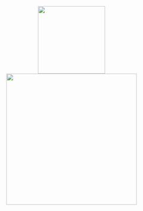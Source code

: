 <div align="center">

  <img src="https://github-readme-stats.vercel.app/api?username=dev365code&show_icons=true&theme=radical" height="180px"/>
  <img src="http://mazassumnida.wtf/api/v2/generate_badge?boj=zero8004paz" height="350px"/>

</div>
